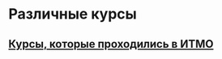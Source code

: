 # Различные курсы 

## [Курсы, которые проходились в ИТМО](https://github.com/CandyGoose/Courses/tree/main/ITMO_courses/)
